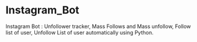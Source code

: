 # Instagram_Bot
Instagram Bot  :  Unfollower tracker, Mass Follows and Mass unfollow, Follow list of user, Unfollow List of user automatically using Python.
